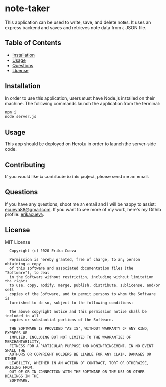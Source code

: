 # note-taker

This application can be used to write, save, and delete notes. It uses an express backend and saves and retrieves note data from a JSON file.


## Table of Contents 
  * [Installation](#installation)
  * [Usage](#usage)
  * [Questions](#questions)
  * [License](#license)

## Installation

In order to use this application, users must have Node.js installed on their machine. The following commands launch the application from the terminal: 
  ```bash
npm i
node server.js
```


## Usage 
  This app should be deployed on Heroku in order to launch the server-side code. 

  ## Contributing
  If you would like to contribute to this project, please send me an email.


## Questions
  If you have any questions, shoot me an email and I will be happy to assist: ecueva88@gmail.com. If you want to see more of my work, here's my Githib profile:  [erikacueva](https://github.com/erikacueva). 
  

  ## License
  MIT License

      Copyright (c) 2020 Erika Cueva
      
      Permission is hereby granted, free of charge, to any person obtaining a copy
      of this software and associated documentation files (the "Software"), to deal
      in the Software without restriction, including without limitation the rights
      to use, copy, modify, merge, publish, distribute, sublicense, and/or sell
      copies of the Software, and to permit persons to whom the Software is
      furnished to do so, subject to the following conditions:
      
      The above copyright notice and this permission notice shall be included in all
      copies or substantial portions of the Software.
      
      THE SOFTWARE IS PROVIDED "AS IS", WITHOUT WARRANTY OF ANY KIND, EXPRESS OR
      IMPLIED, INCLUDING BUT NOT LIMITED TO THE WARRANTIES OF MERCHANTABILITY,
      FITNESS FOR A PARTICULAR PURPOSE AND NONINFRINGEMENT. IN NO EVENT SHALL THE
      AUTHORS OR COPYRIGHT HOLDERS BE LIABLE FOR ANY CLAIM, DAMAGES OR OTHER
      LIABILITY, WHETHER IN AN ACTION OF CONTRACT, TORT OR OTHERWISE, ARISING FROM,
      OUT OF OR IN CONNECTION WITH THE SOFTWARE OR THE USE OR OTHER DEALINGS IN THE
      SOFTWARE.
